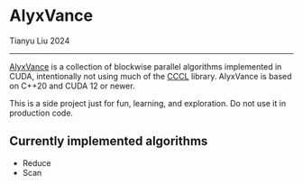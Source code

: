 # AlyxVance

Tianyu Liu 2024

------------------------

[AlyxVance](https://half-life.fandom.com/wiki/Alyx_Vance) is a collection of blockwise parallel algorithms implemented in CUDA, intentionally not using much of the [CCCL](https://github.com/NVIDIA/cccl) library. AlyxVance is based on C++20 and CUDA 12 or newer.

This is a side project just for fun, learning, and exploration. Do not use it in production code.

## Currently implemented algorithms

+ Reduce
+ Scan